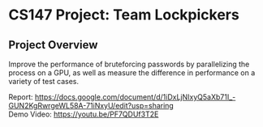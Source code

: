 # CS147 Project: Team Lockpickers
## Project Overview
Improve the performance of bruteforcing passwords by parallelizing the process on a GPU, as well as measure the difference in performance on a variety of test cases.

Report: https://docs.google.com/document/d/1iDxLjNIxyQ5aXb71I_-GUN2KgRwrgeWL58A-71iNxyU/edit?usp=sharing <br>
Demo Video: https://youtu.be/PF7QDUf3T2E
